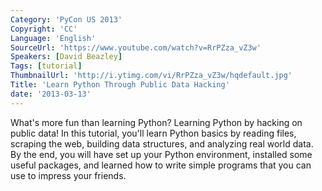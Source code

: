 ```yaml
---
Category: 'PyCon US 2013'
Copyright: 'CC'
Language: 'English'
SourceUrl: 'https://www.youtube.com/watch?v=RrPZza_vZ3w'
Speakers: [David Beazley]
Tags: [tutorial]
ThumbnailUrl: 'http://i.ytimg.com/vi/RrPZza_vZ3w/hqdefault.jpg'
Title: 'Learn Python Through Public Data Hacking'
date: '2013-03-13'
---
```

What's more fun than learning Python? Learning Python by hacking on public data! In this tutorial, you'll learn Python basics by reading files, scraping the web, building data structures, and analyzing real world data. By the end, you will have set up your Python environment, installed some useful packages, and learned how to write simple programs that you can use to impress your friends. 
